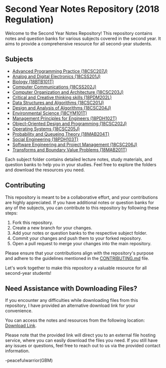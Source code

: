 # Second Year Notes Repository (2018 Regulation)

Welcome to the Second Year Notes Repository! This repository contains notes and question banks for various subjects covered in the second year. It aims to provide a comprehensive resource for all second-year students.

## Subjects

- [Advanced Programming Practice (18CSC207J)](./18CSC207J)
- [Analog and Digital Electronics (18CSS201J)](./18CSS201J)
- [Biology (18BTB101T)](./18BTB101T)
- [Computer Communications (18CSS202J)](./18CSS202J)
- [Computer Organization and Architecture (18CSC203J)](./18CSC203J)
- [Critical and Creative thinking skills (18PDM202L)](./18PDM202L)
- [Data Structures and Algorithms (18CSC201J)](./18CSC201J)
- [Design and Analysis of Algorithms (18CSC204J)](./18CSC204J)
- [Environmental Science (18CYM101T)](./18CYM101T)
- [Management Principles for Engineers (18PDH102T)](./18PDH102T)
- [Object-Oriented Design and Programming (18CSC202J)](./18CSC202J)
- [Operating Systems (18CSC205J)](./18CSC205J)
- [Probability and Queueing Theory (18MAB204T)](./18MAB204T)
- [Social Engineering (18PDH103T)](./18PDH103T)
- [Software Engineering and Project Management (18CSC206J)](./18CSC206J)
- [Transforms and Boundary Value Problems (18MAB201T)](./18MAB201T)

Each subject folder contains detailed lecture notes, study materials, and question banks to help you in your studies. Feel free to explore the folders and download the resources you need.

## Contributing

This repository is meant to be a collaborative effort, and your contributions are highly appreciated. If you have additional notes or question banks for any of the subjects, you can contribute to this repository by following these steps:

1. Fork this repository.
2. Create a new branch for your changes.
3. Add your notes or question banks to the respective subject folder.
4. Commit your changes and push them to your forked repository.
5. Open a pull request to merge your changes into the main repository.

Please ensure that your contributions align with the repository's purpose and adhere to the guidelines mentioned in the [CONTRIBUTING.md](./CONTRIBUTING.md) file.

Let's work together to make this repository a valuable resource for all second-year students!

## Need Assistance with Downloading Files?

If you encounter any difficulties while downloading files from this repository, I have provided an alternative download link for your convenience. 

You can access the notes and resources from the following location: [Download Link](https://mega.nz/folder/wfIBhJ7C#3Vg-M5jqWmF8VH5ajlF3CQ).

Please note that the provided link will direct you to an external file hosting service, where you can easily download the files you need. If you still have any issues or questions, feel free to reach out to us via the provided contact information.

-peacefulwarrior(GBM)
